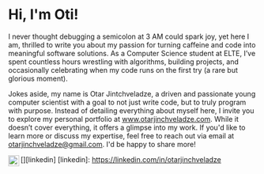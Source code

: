 <h1>Hi, I'm Oti!</h1>

I never thought debugging a semicolon at 3 AM could spark joy, yet here I am, thrilled to write you about my passion for turning caffeine and code into meaningful software solutions. As a Computer Science student at ELTE, I’ve spent countless hours wrestling with algorithms, building projects, and occasionally celebrating when my code runs on the first try (a rare but glorious moment). 

Jokes aside, my name is Otar Jintchveladze, a driven and passionate young computer scientist with a goal to not just write code, but to truly program with purpose. Instead of detailing everything about myself here, I invite you to explore my personal portfolio at www.otarjinchveladze.com. While it doesn’t cover everything, it offers a glimpse into my work. If you'd like to learn more or discuss my expertise, feel free to reach out via email at otarjinchveladze@gmail.com. I'd be happy to share more!





[<img align="left" alt="JoshMadakor | LinkedIn" width="22px" src="https://cdn.jsdelivr.net/npm/simple-icons@v3/icons/linkedin.svg" />][linkedin]
[linkedin]: https://linkedin.com/in/otarjinchveladze
